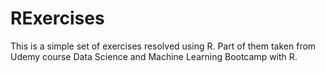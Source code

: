 # RExercises

This is a simple set of exercises resolved using R. Part of them taken from Udemy course Data Science and Machine Learning Bootcamp with R.

